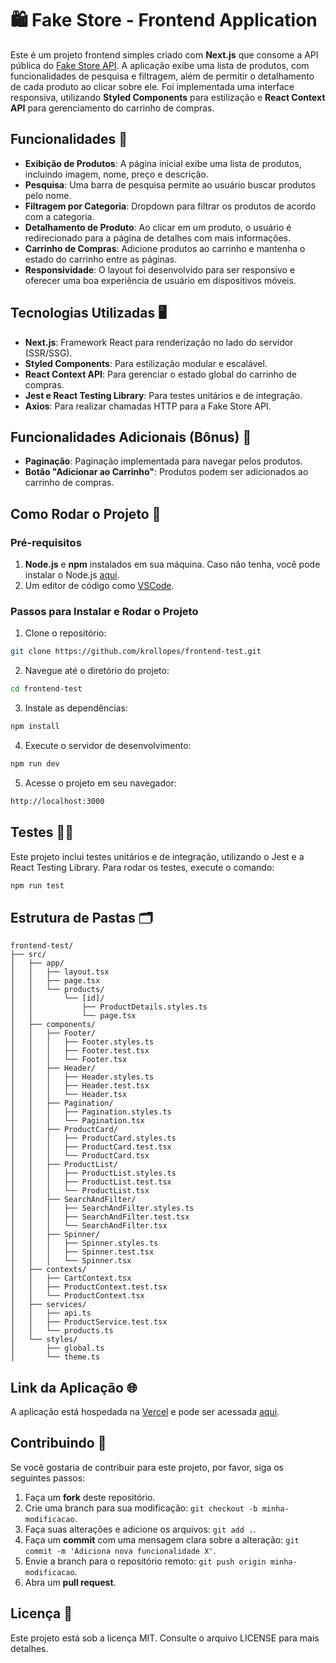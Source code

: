  # 🛍️ Fake Store - Frontend Application

Este é um projeto frontend simples criado com **Next.js** que consome a API pública do [Fake Store API](https://fakestoreapi.in/). A aplicação exibe uma lista de produtos, com funcionalidades de pesquisa e filtragem, além de permitir o detalhamento de cada produto ao clicar sobre ele. Foi implementada uma interface responsiva, utilizando **Styled Components** para estilização e **React Context API** para gerenciamento do carrinho de compras.

## Funcionalidades 🎯

- **Exibição de Produtos**: A página inicial exibe uma lista de produtos, incluindo imagem, nome, preço e descrição.
- **Pesquisa**: Uma barra de pesquisa permite ao usuário buscar produtos pelo nome.
- **Filtragem por Categoria**: Dropdown para filtrar os produtos de acordo com a categoria.
- **Detalhamento de Produto**: Ao clicar em um produto, o usuário é redirecionado para a página de detalhes com mais informações.
- **Carrinho de Compras**: Adicione produtos ao carrinho e mantenha o estado do carrinho entre as páginas.
- **Responsividade**: O layout foi desenvolvido para ser responsivo e oferecer uma boa experiência de usuário em dispositivos móveis.

## Tecnologias Utilizadas 🖥️

- **Next.js**: Framework React para renderização no lado do servidor (SSR/SSG).
- **Styled Components**: Para estilização modular e escalável.
- **React Context API**: Para gerenciar o estado global do carrinho de compras.
- **Jest e React Testing Library**: Para testes unitários e de integração.
- **Axios**: Para realizar chamadas HTTP para a Fake Store API.

## Funcionalidades Adicionais (Bônus) 🎁

- **Paginação**: Paginação implementada para navegar pelos produtos.
- **Botão "Adicionar ao Carrinho"**: Produtos podem ser adicionados ao carrinho de compras.

## Como Rodar o Projeto 🚀

### Pré-requisitos

1. **Node.js** e **npm** instalados em sua máquina. Caso não tenha, você pode instalar o Node.js [aqui](https://nodejs.org/).
2. Um editor de código como [VSCode](https://code.visualstudio.com/).

### Passos para Instalar e Rodar o Projeto

1. Clone o repositório:
  ```bash
  git clone https://github.com/krollopes/frontend-test.git
  ```
2. Navegue até o diretório do projeto:
  ```bash
  cd frontend-test
  ```
3. Instale as dependências:
  ```bash
  npm install
  ```
4. Execute o servidor de desenvolvimento:
  ```bash
  npm run dev
  ```
5. Acesse o projeto em seu navegador:
  ```bash
  http://localhost:3000
  ```

## Testes 🧑‍💻

Este projeto inclui testes unitários e de integração, utilizando o Jest e a React Testing Library. Para rodar os testes, execute o comando:
```bash
npm run test
```

## Estrutura de Pastas 🗂️

```plaintext
frontend-test/
├── src/
│   ├── app/
│   │   ├── layout.tsx
│   │   ├── page.tsx
│   │   └── products/
│   │       └── [id]/
│   │           ├── ProductDetails.styles.ts
│   │           └── page.tsx
│   ├── components/
│   │   ├── Footer/
│   │   │   ├── Footer.styles.ts
│   │   │   ├── Footer.test.tsx
│   │   │   └── Footer.tsx
│   │   ├── Header/
│   │   │   ├── Header.styles.ts
│   │   │   ├── Header.test.tsx
│   │   │   └── Header.tsx
│   │   ├── Pagination/
│   │   │   ├── Pagination.styles.ts
│   │   │   └── Pagination.tsx
│   │   ├── ProductCard/
│   │   │   ├── ProductCard.styles.ts
│   │   │   ├── ProductCard.test.tsx
│   │   │   └── ProductCard.tsx
│   │   ├── ProductList/
│   │   │   ├── ProductList.styles.ts
│   │   │   ├── ProductList.test.tsx
│   │   │   └── ProductList.tsx
│   │   ├── SearchAndFilter/
│   │   │   ├── SearchAndFilter.styles.ts
│   │   │   ├── SearchAndFilter.test.tsx
│   │   │   └── SearchAndFilter.tsx
│   │   ├── Spinner/
│   │   │   ├── Spinner.styles.ts
│   │   │   ├── Spinner.test.tsx
│   │   │   └── Spinner.tsx
│   ├── contexts/
│   │   ├── CartContext.tsx
│   │   ├── ProductContext.test.tsx
│   │   └── ProductContext.tsx
│   ├── services/
│   │   ├── api.ts
│   │   ├── ProductService.test.tsx
│   │   └── products.ts
│   └── styles/
│       ├── global.ts
│       └── theme.ts
```

## Link da Aplicação 🌐

A aplicação está hospedada na [Vercel](https://vercel.com/) e pode ser acessada [aqui](https://frontend-test-sepia-zeta.vercel.app/).

## Contribuindo 🤝

Se você gostaria de contribuir para este projeto, por favor, siga os seguintes passos:

1. Faça um **fork** deste repositório.
2. Crie uma branch para sua modificação: `git checkout -b minha-modificacao`.
3. Faça suas alterações e adicione os arquivos: `git add .`.
4. Faça um **commit** com uma mensagem clara sobre a alteração: `git commit -m 'Adiciona nova funcionalidade X'`.
5. Envie a branch para o repositório remoto: `git push origin minha-modificacao`.
6. Abra um **pull request**.

## Licença 📜

Este projeto está sob a licença MIT. Consulte o arquivo LICENSE para mais detalhes.